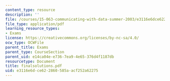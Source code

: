 ```yaml
---
content_type: resource
description: ''
file: /courses/15-063-communicating-with-data-summer-2003/e3116e6dce622860585aacf252a62275_finalsolutions.pdf
file_type: application/pdf
learning_resource_types:
- Exams
license: https://creativecommons.org/licenses/by-nc-sa/4.0/
ocw_type: OCWFile
parent_title: Exams
parent_type: CourseSection
parent_uid: e14ca04e-e736-7ea9-4e65-376d4f1187db
resourcetype: Document
title: finalsolutions.pdf
uid: e3116e6d-ce62-2860-585a-acf252a62275
---
```

